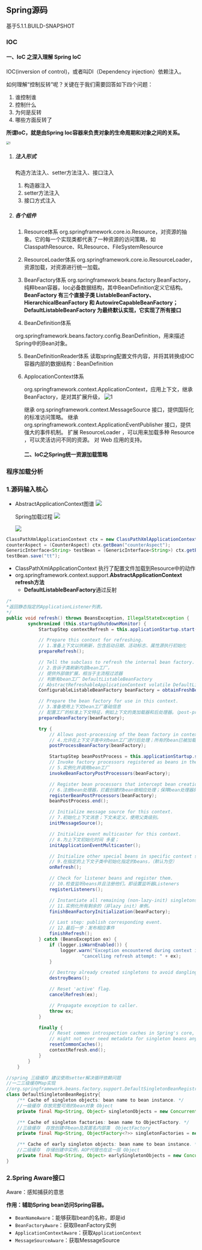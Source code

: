 ## Spring源码

基于5.1.1.BUILD-SNAPSHOT

### IOC

####  一、IoC 之深入理解 Spring IoC

IOC(inversion of control)，或者叫DI（Dependency injection）依赖注入。

如何理解“控制反转”呢？关键在于我们需要回答如下四个问题：

1. 谁控制谁
2. 控制什么
3. 为何是反转
4. 哪些方面反转了

**所谓IoC，就是由Spring Ioc容器来负责对象的生命周期和对象之间的关系。**



<img src="..\截图\IOC.png" alt="1" style="zoom: 50%;" />

1. ##### 注入形式

   构造方法注入、setter方法注入、接口注入

   1. 构造器注入
   2. setter方法注入
   3. 接口方式注入

2. ##### 各个组件

   1. Resource体系
      org.springframework.core.io.Resource，对资源的抽象。它的每一个实现类都代表了一种资源的访问策略，如ClasspathResource、RLResource、FileSystemResource

   2. ResourceLoader体系
       org.springframework.core.io.ResourceLoader，资源加载，对资源进行统一加载。

   3. BeanFactory体系
      org.springframework.beans.factory.BeanFactory，纯粹bean容器，Ioc必备数据结构，其中BeanDefinition定义它结构。
      **BeanFactory 有三个直接子类 ListableBeanFactory、HierarchicalBeanFactory 和 AutowireCapableBeanFactory；**
      **DefaultListableBeanFactory 为最终默认实现，它实现了所有接口**

   4.  BeanDefinition体系

      org.springframework.beans.factory.config.BeanDefinition，用来描述Spring中的Bean对象。

   5.  BeanDefinitionReader体系
      读取spring配置文件内容，并将其转换成IOC容器内部的数据结构：BeanDefinition

   6. ApplocationContext体系

      org.springframework.context.ApplicationContext，应用上下文，继承BeanFactory，是对其扩展升级，
      ![1](..\截图\ApplicationContext.png)

      继承 org.springframework.context.MessageSource 接口，提供国际化的标准访问策略。
      继承 org.springframework.context.ApplicationEventPublisher 接口，提供强大的事件机制。
      扩展 ResourceLoader ，可以用来加载多种 Resource ，可以灵活访问不同的资源。
      对 Web 应用的支持。

      #### 二、IoC之Spring统一资源加载策略





### 程序加载分析

### 1.源码输入核心

- AbstractApplicationContext图谱
  ![](..\截图\ApplicationContext.png)

  Spring加载过程
  <img src="..\截图\Spring加载工程2.jpg"  />

  <img src="..\截图\Spring加载工程.jpg"  />

```java
ClassPathXmlApplicationContext ctx = new ClassPathXmlApplicationContext("GenericParameterMatchingTests-context.xml");
counterAspect = (CounterAspect) ctx.getBean("counterAspect");
GenericInterface<String> testBean = (GenericInterface<String>) ctx.getBean("testBean");
testBean.save("tt");
```

- ClassPathXmlApplicationContext 执行了配置文件加载到Resource中的动作
- org.springframework.context.support.**AbstractApplicationContext**
      **refresh方法**    
  - **DefaultListableBeanFactory**通过反射

```java
/*
*返回静态指定的ApplicationListener列表。
*/
public void refresh() throws BeansException, IllegalStateException {
		synchronized (this.startupShutdownMonitor) {
			StartupStep contextRefresh = this.applicationStartup.start("spring.context.refresh");

			// Prepare this context for refreshing.
            // 1.准备上下文以供刷新，包含启动日期、活动标志、属性源执行初始化
			prepareRefresh();

			// Tell the subclass to refresh the internal bean factory.
			// 2.告诉子类刷新内部bean工厂，
            // 提供外部做扩展，相当于主流程过滤器
            // 判断有bean工厂 DefaultListableBeanFactory
            // AbstractRefreshableApplicationContext volatile DefaultListableBeanFactory beanFactory;
			ConfigurableListableBeanFactory beanFactory = obtainFreshBeanFactory();

			// Prepare the bean factory for use in this context.
            // 3.准备使用上下文bean工厂基础信息
            // 配置工厂的标准上下文特征，例如上下文的类加载器和后处理器。（post-processors）
			prepareBeanFactory(beanFactory);

			try {
				// Allows post-processing of the bean factory in context subclasses.
                // 4.允许在上下文子类中对bean工厂进行后处理；所有的bean已被加载，但未初始化
				postProcessBeanFactory(beanFactory);

				StartupStep beanPostProcess = this.applicationStartup.start("spring.context.beans.post-process");
				// Invoke factory processors registered as beans in the context.
                // 5.实例化并调用bean工厂
				invokeBeanFactoryPostProcessors(beanFactory);

				// Register bean processors that intercept bean creation.
                // 6.注册bean处理器，拦截创建的bean做相应处理；保障bean处理器的顺序。（ArrayList,Comparator保障顺序）
				registerBeanPostProcessors(beanFactory);
				beanPostProcess.end();

				// Initialize message source for this context.
                // 7.初始化上下文消息；下文未定义，使用父类级别。
				initMessageSource();

				// Initialize event multicaster for this context.
                // 8.为上下文初始化时间 多星；
				initApplicationEventMulticaster();

				// Initialize other special beans in specific context subclasses.
                // 9.在指定的上下文子类中初始化指定的beans，（默认为空）
				onRefresh();

				// Check for listener beans and register them.
                // 10.检查监听beans并且注册他们。即设置监听器Listeners
				registerListeners();

				// Instantiate all remaining (non-lazy-init) singletons.
                // 11.实例化所有剩余的（非lazy init）单例。
				finishBeanFactoryInitialization(beanFactory);

				// Last step: publish corresponding event.
                // 12.最后一步：发布相应事件
				finishRefresh();
			} catch (BeansException ex) {
				if (logger.isWarnEnabled()) {
					logger.warn("Exception encountered during context initialization - " +
							"cancelling refresh attempt: " + ex);
				}

				// Destroy already created singletons to avoid dangling resources.
				destroyBeans();

				// Reset 'active' flag.
				cancelRefresh(ex);

				// Propagate exception to caller.
				throw ex;
			}

			finally {
				// Reset common introspection caches in Spring's core, since we
				// might not ever need metadata for singleton beans anymore...
				resetCommonCaches();
				contextRefresh.end();
			}
		}
	}
```

```java
//spring 三级缓存 建议使用setter解决循环依赖问题 
//一二三级缓存Map实现 
//org.springframework.beans.factory.support.DefaultSingletonBeanRegistry 存放三个依赖位置
class DefaultSingletonBeanRegistry{
    /** Cache of singleton objects: bean name to bean instance. */
    //一级缓存 存放完整可用的bean对象 Object
	private final Map<String, Object> singletonObjects = new ConcurrentHashMap<>(256);

	/** Cache of singleton factories: bean name to ObjectFactory. */
    //三级缓存  存放创建中bean及其匿名内部类  ObjectFactory
	private final Map<String, ObjectFactory<?>> singletonFactories = new HashMap<>(16);

	/** Cache of early singleton objects: bean name to bean instance. */
    //二级缓存  存储创建中实例，AOP代理也在这一层 Object
	private final Map<String, Object> earlySingletonObjects = new ConcurrentHashMap<>(16);
}
```



### 2.Spring Aware接口

Aware：感知捕获的意思

**作用：辅助Spring bean访问Spring容器。**

- `BeanNameAware`：能够获取bean的名称，即是id
- `BeanFactoryAware`：获取BeanFactory实例
- `ApplicationContextAware`：获取`ApplicationContext`
- `MessageSourceAware`：获取MessageSource